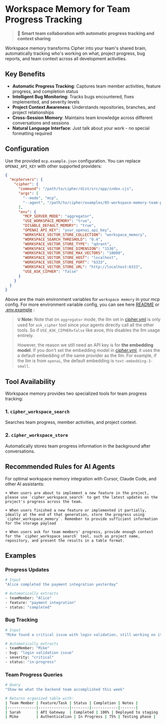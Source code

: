 # Workspace Memory for Team Progress Tracking

> 🚀 **Smart team collaboration with automatic progress tracking and context sharing**

Workspace memory transforms Cipher into your team's shared brain, automatically tracking who's working on what, project progress, bug reports, and team context across all development activities.

## Key Benefits

- **Automatic Progress Tracking**: Captures team member activities, feature progress, and completion status
- **Intelligent Bug Monitoring**: Tracks bugs encountered, fixes implemented, and severity levels
- **Project Context Awareness**: Understands repositories, branches, and project relationships
- **Cross-Session Memory**: Maintains team knowledge across different conversations and sessions
- **Natural Language Interface**: Just talk about your work - no special formatting required

## Configuration

Use the provided `mcp.example.json` configuration. You can replace `OPENAI_API_KEY` with other supported providers:

```json
{
  "mcpServers": {
    "cipher": {
      "command": "/path/to/cipher/dist/src/app/index.cjs",
      "args": [
        "--mode", "mcp",
        "--agent", "/path/to/cipher/examples/05-workspace-memory-team-progress/cipher.yml"
      ],
      "env": {
        "MCP_SERVER_MODE": "aggregator",
        "USE_WORKSPACE_MEMORY": "true",
        "DISABLE_DEFAULT_MEMORY": "true",
        "OPENAI_API_KEY": "your_openai_api_key",
        "WORKSPACE_VECTOR_STORE_COLLECTION": "workspace_memory",
        "WORKSPACE_SEARCH_THRESHOLD": "0.4",
        "WORKSPACE_VECTOR_STORE_TYPE": "qdrant",
        "WORKSPACE_VECTOR_STORE_DIMENSION": "1536",
        "WORKSPACE_VECTOR_STORE_MAX_VECTORS": "10000",
        "WORKSPACE_VECTOR_STORE_HOST": "localhost",
        "WORKSPACE_VECTOR_STORE_PORT": "6333",
        "WORKSPACE_VECTOR_STORE_URL": "http://localhost:6333",
        "USE_ASK_CIPHER": "false"
      }
    }
  }
}
```
Above are the main environment variables for `workspace memory` in your mcp config. For more environment variable config, you can see here [README](https://github.com/campfirein/cipher/blob/main/README.md) or [.env.example](https://github.com/campfirein/cipher/blob/main/.env.example) :

> **💡 Note:** Note that on `aggregator` mode, the llm set in [cipher.yml](https://github.com/campfirein/cipher/blob/main/examples/05-workspace-memory-team-progress/cipher.yml) is only used for `ask_cipher` tool since your agents directly call all the other tools. So if `USE_ASK_CIPHER=false` like avoe, this disables the llm usage entirely.
>
> However, the reason we still need an API key is for **the embedding model**. If you don't set the embedding model in [cipher.yml](https://github.com/campfirein/cipher/blob/main/examples/05-workspace-memory-team-progress/cipher.yml), it uses the a default embedding of the same provider as the llm. For example, if the llm is from `openai`, the default embedding is `text-embedding-3-small`.
## Tool Availability

Workspace memory provides two specialized tools for team progress tracking:

### 1. `cipher_workspace_search`
Searches team progress, member activities, and project context.

### 2. `cipher_workspace_store` 
Automatically stores team progress information in the background after conversations.


## Recommended Rules for AI Agents

For optimal workspace memory integration with Cursor, Claude Code, and other AI assistants:

```
+ When users are about to implement a new feature in the project, please use `cipher_workspace_search` to get the latest updates on the project's progress across the team.

+ When users finished a new feature or implemented it partially, ideally at the end of that generation, store the progress using `cipher_workspace_memory`. Remember to provide sufficient information for the storage payload

+ When users ask for team members' progress, provide enough context for the `cipher_workspace_search` tool, such as project name, repository, and present the results in a table format.
```
## Examples

### Progress Updates
```bash
# Input
"Alice completed the payment integration yesterday"

# Automatically extracts
- teamMember: "Alice"
- feature: "payment integration" 
- status: "completed"
```

### Bug Tracking
```bash
# Input
"Mike found a critical issue with login validation, still working on it"

# Automatically extracts
- teamMember: "Mike"
- bug: "login validation issue"
- severity: "critical"
- status: "in-progress"
```

### Team Progress Queries
```bash
# Query
"Show me what the backend team accomplished this week"

# Returns organized table with:
| Team Member | Feature/Task | Status | Completion | Notes |
|-------------|--------------|--------|------------|-------|
| Sarah       | API Gateway  | Completed | 100% | Deployed to staging |
| Mike        | Authentication | In Progress | 75% | Testing phase |
```
